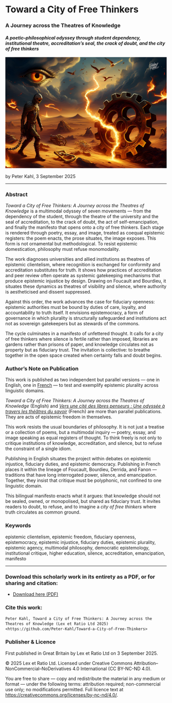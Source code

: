 # Toward a City of Free Thinkers

### A Journey across the Theatres of Knowledge

#### _A poetic–philosophical odyssey through student dependency, institutional theatre, accreditation’s seal, the crack of doubt, and the city of free thinkers_

![alt text](https://github.com/Peter-Kahl/Toward-a-City-of-Free-Thinkers/blob/main/manifesto_of_free_thinker.jpg?raw=true)

by Peter Kahl, 3 September 2025

---

### Abstract

_Toward a City of Free Thinkers: A Journey across the Theatres of Knowledge_ is a multimodal odyssey of seven movements — from the dependency of the student, through the theatre of the university and the seal of accreditation, to the crack of doubt, the act of self-emancipation, and finally the manifesto that opens onto a city of free thinkers. Each stage is rendered through poetry, essay, and image, treated as coequal epistemic registers: the poem enacts, the prose situates, the image exposes. This form is not ornamental but methodological. To resist epistemic domestication, philosophy must refuse monomodality.

The work diagnoses universities and allied institutions as theatres of epistemic clientelism, where recognition is exchanged for conformity and accreditation substitutes for truth. It shows how practices of accreditation and peer review often operate as systemic gatekeeping mechanisms that produce epistemic injustice by design. Drawing on Foucault and Bourdieu, it situates these dynamics as theatres of visibility and silence, where authority is aestheticised and dissent suppressed.

Against this order, the work advances the case for fiduciary openness: epistemic authorities must be bound by duties of care, loyalty, and accountability to truth itself. It envisions epistemocracy, a form of governance in which plurality is structurally safeguarded and institutions act not as sovereign gatekeepers but as stewards of the commons.

The cycle culminates in a manifesto of unfettered thought. It calls for a city of free thinkers where silence is fertile rather than imposed, libraries are gardens rather than prisons of paper, and knowledge circulates not as property but as fiduciary trust. The invitation is collective: to breathe together in the open space created when certainty falls and doubt begins.

### Author’s Note on Publication

This work is published as two independent but parallel versions — one in English, one in [French](https://github.com/Peter-Kahl/Vers-une-cite-des-libres-penseurs) — to test and exemplify epistemic plurality across linguistic domains.

_Toward a City of Free Thinkers: A Journey across the Theatres of Knowledge_ (English) and [_Vers une cité des libres penseurs : Une odyssée à travers les théâtres du savoir_](https://github.com/Peter-Kahl/Vers-une-cite-des-libres-penseurs) (French) are more than parallel publications. They are acts of epistemic freedom in themselves.

This work resists the usual boundaries of philosophy. It is not just a treatise or a collection of poems, but a multimodal inquiry — poetry, essay, and image speaking as equal registers of thought. To think freely is not only to critique institutions of knowledge, accreditation, and silence, but to refuse the constraint of a single idiom.

Publishing in English situates the project within debates on epistemic injustice, fiduciary duties, and epistemic democracy. Publishing in French places it within the lineage of Foucault, Bourdieu, Derrida, and Fanon — traditions that have long interrogated power, silence, and emancipation. Together, they insist that critique must be polyphonic, not confined to one linguistic domain.

This bilingual manifesto enacts what it argues: that knowledge should not be sealed, owned, or monopolised, but shared as fiduciary trust. It invites readers to doubt, to refuse, and to imagine a _city of free thinkers_ where truth circulates as common ground.

### Keywords

epistemic clientelism, epistemic freedom, fiduciary openness, epistemocracy, epistemic injustice, fiduciary duties, epistemic plurality, epistemic agency, multimodal philosophy, democratic epistemology, institutional critique, higher education, silence, accreditation, emancipation, manifesto

---

### Download this scholarly work in its entirety as a PDF, or for sharing and citation:

- [Download here (PDF)](https://raw.githubusercontent.com/Peter-Kahl/Toward-a-City-of-Free-Thinkers/master/Kahl_P_Toward_a_City_of_Free_Thinkers_03-SEP-2025.pdf)

### Cite this work:

```
Peter Kahl, Toward a City of Free Thinkers: A Journey across the Theatres of Knowledge (Lex et Ratio Ltd 2025) <https://github.com/Peter-Kahl/Toward-a-City-of-Free-Thinkers>
```

### Publisher & Licence

First published in Great Britain by Lex et Ratio Ltd on 3 September 2025.

© 2025 Lex et Ratio Ltd. Licensed under Creative Commons Attribution–NonCommercial–NoDerivatives 4.0 International (CC BY-NC-ND 4.0).

You are free to share — copy and redistribute the material in any medium or format — under the following terms: attribution required; non-commercial use only; no modifications permitted. Full licence text at <https://creativecommons.org/licenses/by-nc-nd/4.0/>.
